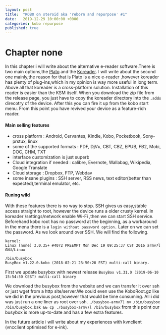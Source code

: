 ```yaml
---
layout: post
title:  "KOBO on steroid aka 'reborn and repurpose' #1"
date:   2019-12-29 10:00:00 +0000
categories: kobo repurpose
published: true
---
```

# Chapter none
In this chapter i will write about the alternative e-reader software.There is two main options,the [Plato](https://github.com/baskerville/plato) and the [Koreader](https://github.com/koreader/koreader). I will write about the second one mainly,the reason for that is Plato is a nice e-reader ,however koreader has plenty of plug-ins,which in my opinion is way more useful in long term. Above all that koreader is a cross-platform solution. Installation of this reader is easier than the KSM itself. When you download the zip file from the release page, you just have to copy the koreader directory into the `.adds` direcotry of the device. After this you can fire it up from the kobo start menu.
From this point you have revived your device as a feature-rich reader.

#### Main selling features

- cross platform : Android, Cervantes, Kindle, Kobo, Pocketbook, Sony-prstux, linux
- some of the supported formats : PDF, DjVu, CBT, CBZ, EPUB, FB2, Mobi, DOC, CHM, TXT
- interface customization is just superb
- Cloud integration if needed : calibre, Evernote, Wallabag, Wikipedia, Google Translate
- Cloud storage : Dropbox, FTP, Webdav
- some insane plugins : SSH server, RSS news, text editor(better than expected),terminal emulator, etc.

#### Runing wild

With these features there is no way to stop.
SSH gives us easy,stable access straight to root, however the device runs a older crusty kernel.
In koreader /settings/network enable Wi-Fi ,then we can start SSH service. Beforehand kobo root has no password at the beginning, as a workaround in the menu there is a `login without password option.` Later on we can set the password.
As we look around over SSH. We will find the following.
```
kernel:
Linux (none) 3.0.35+ #4072 PREEMPT Mon Dec 19 09:25:37 CST 2016 armv7l GNU/Linux

/bin/busybox
BusyBox v1.22.0.kobo (2018-02-21 23:50:20 EST) multi-call binary.
```
First we update busybox with newest release  `BusyBox v1.31.0 (2019-06-10 15:54:50 CEST) multi-call binary`

We download the busybox from the website and we can transfer it over ssh or just wget from a http site/server.We could even use the KoboRoot.gz like we did in the previous post,however that would be time consuming.
All i did was just run a one liner as root over ssh. `./busybox-armv7l mv /bin/busybox /bin/busybox.bak && cp ./busybox-armv7l /bin/busybox` from this point our busybox is more up-to-date and has a few extra features.

In the future article i will write about my experiences with kvnclient (vncclient optimised for e-ink).
